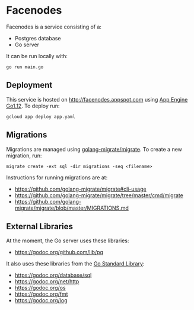 # Facenodes

Facenodes is a service consisting of a:
- Postgres database
- Go server

It can be run locally with:

```
go run main.go
```

## Deployment
This service is hosted on http://facenodes.appspot.com using [App Engine Go1.12](https://cloud.google.com/appengine/docs/standard/go112/). To deploy run:

```
gcloud app deploy app.yaml
```

## Migrations
Migrations are managed using [golang-migrate/migrate](https://github.com/golang-migrate/migrate). To create a new migration, run:
```
migrate create -ext sql -dir migrations -seq <filename>
```

Instructions for running migrations are at:
- https://github.com/golang-migrate/migrate#cli-usage
- https://github.com/golang-migrate/migrate/tree/master/cmd/migrate
- https://github.com/golang-migrate/migrate/blob/master/MIGRATIONS.md

## External Libraries 
At the moment, the Go server uses these libraries:
- https://godoc.org/github.com/lib/pq

It also uses these libraries from the [Go Standard Library](https://golang.org/pkg/):
- https://godoc.org/database/sql
- https://godoc.org/net/http
- https://godoc.org/os
- https://godoc.org/fmt
- https://godoc.org/log

